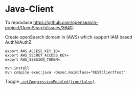 # Java-Client

To reproduce https://github.com/opensearch-project/OpenSearch/issues/3640:

Create openSearch domain in (AWS) which support IAM based AuthN/AuthZ.

```
export AWS_ACCESS_KEY_ID=
export AWS_SECRET_ACCESS_KEY=
export AWS_SESSION_TOKEN=

mvn install
mvn compile exec:java -Dexec.mainClass="RESTClientTest"
```

Toggle [`.setCompressionEnabled(true/false)`](https://github.com/dblock/Java-Client/blob/master/src/main/java/RESTClientTest.java#L103).